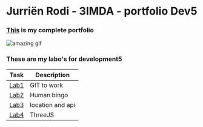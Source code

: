 # Jurriën Rodi - 3IMDA - portfolio Dev5

### [This](https://github.com/JurRodi/DEV5-myportfolio) is my complete portfolio 

![amazing gif](https://c.tenor.com/itjFesV8_RUAAAAi/soulja-boy-pepe.gif)

### These are my labo's for development5

| Task | Description |
| ----------- | ----------- |
| [Lab1](https://github.com/JurRodi/DEV5-myportfolio/tree/main/lab1-git) | GIT to work |
| [Lab2](https://github.com/JurRodi/DEV5-myportfolio/tree/main/lab2-bingo) | Human bingo |
| [Lab3](https://github.com/JurRodi/DEV5-myportfolio/tree/main/lab3-location-and-api) | location and api |
| [Lab4](https://github.com/JurRodi/DEV5-myportfolio/tree/main/lab4-threejs) | ThreeJS |